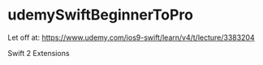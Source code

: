 # udemySwiftBeginnerToPro

Let off at:
https://www.udemy.com/ios9-swift/learn/v4/t/lecture/3383204

Swift 2 Extensions
